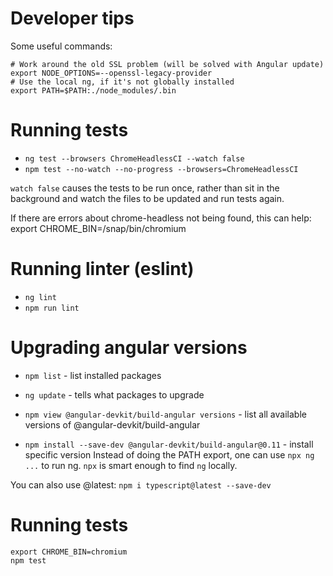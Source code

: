 # Developer tips

Some useful commands:

```
# Work around the old SSL problem (will be solved with Angular update)
export NODE_OPTIONS=--openssl-legacy-provider
# Use the local ng, if it's not globally installed
export PATH=$PATH:./node_modules/.bin
```


# Running tests

- `ng test --browsers ChromeHeadlessCI --watch false`
- `npm test --no-watch --no-progress --browsers=ChromeHeadlessCI`

`watch false` causes the tests to be run once, rather than sit in the background
and watch the files to be updated and run tests again.

If there are errors about chrome-headless not being found, this can help:
export CHROME_BIN=/snap/bin/chromium

# Running linter (eslint)

- `ng lint`
- `npm run lint`

# Upgrading angular versions

- `npm list` - list installed packages

- `ng update` - tells what packages to upgrade

- `npm view @angular-devkit/build-angular versions` - list all available versions of @angular-devkit/build-angular

- `npm install --save-dev @angular-devkit/build-angular@0.11` - install specific version
Instead of doing the PATH export, one can use `npx ng ...` to run ng. `npx` is
smart enough to find `ng` locally.

You can also use @latest: `npm i typescript@latest --save-dev`


# Running tests

```
export CHROME_BIN=chromium
npm test
```
